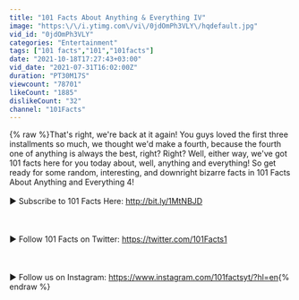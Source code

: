```yaml
---
title: "101 Facts About Anything & Everything IV"
image: "https:\/\/i.ytimg.com\/vi\/0jdOmPh3VLY\/hqdefault.jpg"
vid_id: "0jdOmPh3VLY"
categories: "Entertainment"
tags: ["101 facts","101","101facts"]
date: "2021-10-18T17:27:43+03:00"
vid_date: "2021-07-31T16:02:00Z"
duration: "PT30M17S"
viewcount: "78701"
likeCount: "1885"
dislikeCount: "32"
channel: "101Facts"
---
```

{% raw %}That's right, we're back at it again! You guys loved the first three installments so much, we thought we'd make a fourth, because the fourth one of anything is always the best, right? Right? Well, either way, we've got 101 facts here for you today about, well, anything and everything! So get ready for some random, interesting, and downright bizarre facts in 101 Facts About Anything and Everything 4! <br /><br />► Subscribe to 101 Facts Here: <a rel="nofollow" target="blank" href="http://bit.ly/1MtNBJD">http://bit.ly/1MtNBJD</a><br /><br /><br /><br />► Follow 101 Facts on Twitter: <a rel="nofollow" target="blank" href="https://twitter.com/101Facts1">https://twitter.com/101Facts1</a><br /><br /><br /><br />► Follow us on Instagram: <a rel="nofollow" target="blank" href="https://www.instagram.com/101factsyt/?hl=en">https://www.instagram.com/101factsyt/?hl=en</a>{% endraw %}
